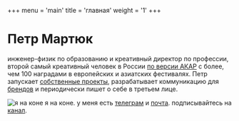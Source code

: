 +++
menu = 'main'
title = 'главная'
weight = '1'
+++

# Петр Мартюк

инженер-физик по образованию и креативный директор по профессии, второй самый креативный человек в России [по версии АКАР](https://ad-peak.ru/creative/person/380246) с более, чем 100 наградами в европейских и азиатских фестивалях. Петр запускает [собственные проекты](/ru/projects), разрабатывает коммуникацию для [брендов](/ru/ads) и периодически пишет о себе в третьем лице.

![я на коне](/../../img/im-on-a-horse.jpeg)
я на коне. у меня есть [телеграм](https://t.me/martyuk) и [почта](mailto:hi@martyuk.com). подписывайтесь на [канал](https://t.me/petyaetoya).